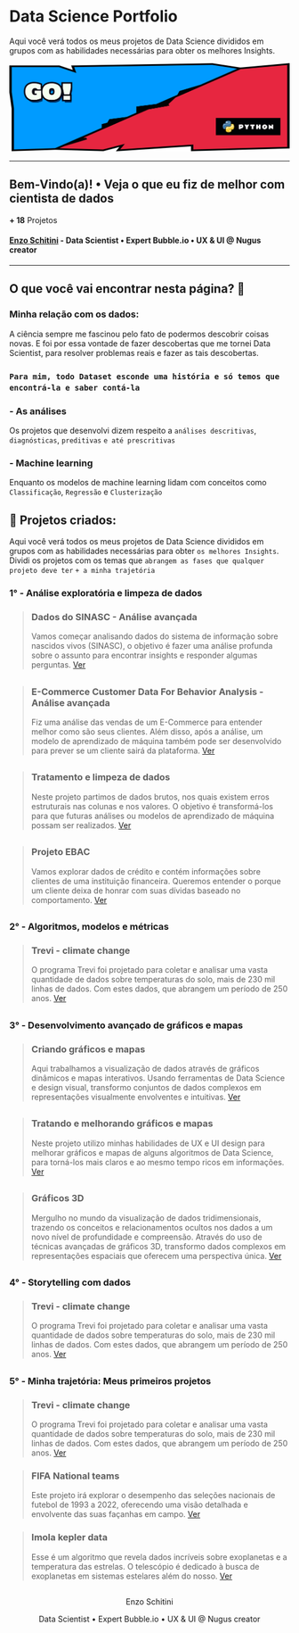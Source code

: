 # Data Science Portfolio
Aqui você verá todos os meus projetos de Data Science divididos em grupos com as habilidades necessárias para obter os melhores Insights.

<img src="https://raw.githubusercontent.com/enzoschitini/Adige/main/image/Group.png" alt="capa">

---

## **Bem-Vindo(a)! • Veja o que eu fiz de melhor com cientista de dados**
**+ 18** Projetos 
#### [Enzo Schitini](https://www.linkedin.com/in/enzoschitini/) - Data Scientist • Expert Bubble.io • UX & UI @ Nugus creator

---

## O que você vai encontrar nesta página? 👋

### **Minha relação com os dados:**
A ciência sempre me fascinou pelo fato de podermos descobrir coisas novas. E foi por essa vontade de fazer descobertas que me tornei Data Scientist, para resolver problemas reais e fazer as tais descobertas.
### `Para mim, todo Dataset esconde uma história e só temos que encontrá-la e saber contá-la`

### - **As análises** 
Os projetos que desenvolvi dizem respeito a `análises descritivas`, `diagnósticas`, `preditivas` `e até prescritivas`

### - **Machine learning** 
Enquanto os modelos de machine learning lidam com conceitos como `Classificação`, `Regressão` e `Clusterização`

## 📁 Projetos criados:

Aqui você verá todos os meus projetos de Data Science divididos em grupos com as habilidades necessárias para obter `os melhores Insights`. Dividi os projetos com os temas que `abrangem as fases que qualquer projeto deve ter` `+ a minha trajetória`

### 1° - Análise exploratória e limpeza de dados 
###  

> ### Dados do SINASC - Análise avançada
> Vamos começar analisando dados do sistema de informação sobre nascidos vivos (SINASC), o objetivo é fazer uma análise profunda sobre o assunto para encontrar insights e responder algumas perguntas. [Ver](https://github.com/enzoschitini/Data-Science-Portfolio)
##

> ### E-Commerce Customer Data For Behavior Analysis - Análise avançada
> Fiz uma análise das vendas de um E-Commerce para entender melhor como são seus clientes.  Além disso, após a análise, um modelo de aprendizado de máquina também pode ser desenvolvido para prever se um cliente sairá da plataforma. [Ver](https://github.com/enzoschitini/Data-Science-Portfolio)
##

> ### Tratamento e limpeza de dados 
> Neste projeto partimos de dados brutos, nos quais existem erros estruturais nas colunas e nos valores. O objetivo é transformá-los para que futuras análises ou modelos de aprendizado de máquina possam ser realizados. [Ver](https://github.com/enzoschitini/Data-Science-Portfolio)
##

> ### Projeto EBAC
> Vamos explorar dados de crédito e contém informações sobre clientes de uma instituição financeira. Queremos entender o porque um cliente deixa de honrar com suas dívidas baseado no comportamento. [Ver](https://github.com/enzoschitini/Data-Science-Portfolio/tree/main/01%20An%C3%A1lise%20explorat%C3%B3ria%20e%20limpeza%20de%20dados/EBAC)
##

### 2° - Algoritmos, modelos e métricas 
###  

> ### Trevi - climate change
> O programa Trevi foi projetado para coletar e analisar uma vasta quantidade de dados sobre temperaturas do solo, mais de 230 mil linhas de dados. Com estes dados, que abrangem um período de 250 anos. [Ver](https://github.com/enzoschitini/Data-Science-Portfolio)
##

### 3° - Desenvolvimento avançado de gráficos e mapas 
###  

> ### Criando gráficos e mapas
> Aqui trabalhamos a visualização de dados através de gráficos dinâmicos e mapas interativos. Usando ferramentas de Data Science e design visual, transformo conjuntos de dados complexos em representações visualmente envolventes e intuitivas. [Ver](https://github.com/enzoschitini/Data-Science-Portfolio)
##

> ### Tratando e melhorando gráficos e mapas
> Neste projeto utilizo minhas habilidades de UX e UI design para melhorar gráficos e mapas de alguns algoritmos de Data Science, para torná-los mais claros e ao mesmo tempo ricos em informações. [Ver](https://github.com/enzoschitini/Data-Science-Portfolio)
##

> ### Gráficos 3D
> Mergulho no mundo da visualização de dados tridimensionais, trazendo os conceitos e relacionamentos ocultos nos dados a um novo nível de profundidade e compreensão. Através do uso de técnicas avançadas de gráficos 3D, transformo dados complexos em representações espaciais que oferecem uma perspectiva única. [Ver](https://github.com/enzoschitini/Data-Science-Portfolio)
##

### 4° - Storytelling com dados 
###  

> ### Trevi - climate change
> O programa Trevi foi projetado para coletar e analisar uma vasta quantidade de dados sobre temperaturas do solo, mais de 230 mil linhas de dados. Com estes dados, que abrangem um período de 250 anos. [Ver](https://github.com/enzoschitini/Data-Science-Portfolio)
##

### 5° - Minha trajetória: Meus primeiros projetos
###  

> ### Trevi - climate change
> O programa Trevi foi projetado para coletar e analisar uma vasta quantidade de dados sobre temperaturas do solo, mais de 230 mil linhas de dados. Com estes dados, que abrangem um período de 250 anos. [Ver](https://github.com/enzoschitini/Data-Science-Portfolio/tree/main/05%20Minha%20trajet%C3%B3ria/Climate%20Change)

> ### FIFA National teams
> Este projeto irá explorar o desempenho das seleções nacionais de futebol de 1993 a 2022, oferecendo uma visão detalhada e envolvente das suas façanhas em campo. [Ver](https://github.com/enzoschitini/Data-Science-Portfolio/tree/main/05%20Minha%20trajet%C3%B3ria/Spogliatoi)

> ### Imola kepler data
> Esse é um algoritmo que revela dados incríveis sobre exoplanetas e a temperatura das estrelas. O telescópio é dedicado à busca de exoplanetas em sistemas estelares além do nosso. [Ver](https://github.com/enzoschitini/Data-Science-Portfolio/tree/main/05%20Minha%20trajet%C3%B3ria/Imola)

##

<p align="center">
  Enzo Schitini
</p>

<p align="center">
  Data Scientist • Expert Bubble.io • UX & UI @ Nugus creator
</p>
